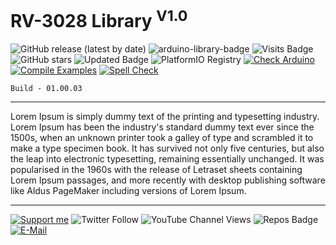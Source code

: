 # RV-3028 Library <sup>V1.0</sup>

![GitHub release (latest by date)](https://img.shields.io/github/v/release/akkoyun/RV3028C7) ![arduino-library-badge](https://www.ardu-badge.com/badge/RV3028C7.svg?) ![Visits Badge](https://badges.pufler.dev/visits/akkoyun/RV3028C7) ![GitHub stars](https://img.shields.io/github/stars/akkoyun/RV3028C7?style=flat&logo=github) ![Updated Badge](https://badges.pufler.dev/updated/akkoyun/RV3028C7) ![PlatformIO Registry](https://badges.registry.platformio.org/packages/akkoyun/library/RV3028C7.svg) 
[![Check Arduino](https://github.com/akkoyun/RV3028C7/actions/workflows/check-arduino.yml/badge.svg)](https://github.com/akkoyun/RV3028C7/actions/workflows/check-arduino.yml) [![Compile Examples](https://github.com/akkoyun/RV3028C7/actions/workflows/compile-examples.yml/badge.svg)](https://github.com/akkoyun/RV3028C7/actions/workflows/compile-examples.yml) [![Spell Check](https://github.com/akkoyun/RV3028C7/actions/workflows/spell-check.yml/badge.svg)](https://github.com/akkoyun/RV3028C7/actions/workflows/spell-check.yml)

	Build - 01.00.03

---

 Lorem Ipsum is simply dummy text of the printing and typesetting industry. Lorem Ipsum has been the industry's standard dummy text ever since the 1500s, when an unknown printer took a galley of type and scrambled it to make a type specimen book. It has survived not only five centuries, but also the leap into electronic typesetting, remaining essentially unchanged. It was popularised in the 1960s with the release of Letraset sheets containing Lorem Ipsum passages, and more recently with desktop publishing software like Aldus PageMaker including versions of Lorem Ipsum.

---

[![Support me](https://img.shields.io/badge/Support-PATREON-GREEN.svg)](https://www.patreon.com/bePatron?u=62967889) ![Twitter Follow](https://img.shields.io/twitter/follow/gunceakkoyun?style=social) ![YouTube Channel Views](https://img.shields.io/youtube/channel/views/UCIguQGdaBT1GnnVMz5qAZ2Q?style=social) ![Repos Badge](https://badges.pufler.dev/repos/akkoyun) [![E-Mail](https://img.shields.io/badge/E_Mail-Mehmet_Gunce_Akkoyun-blue.svg)](mailto:akkoyun@me.com)
